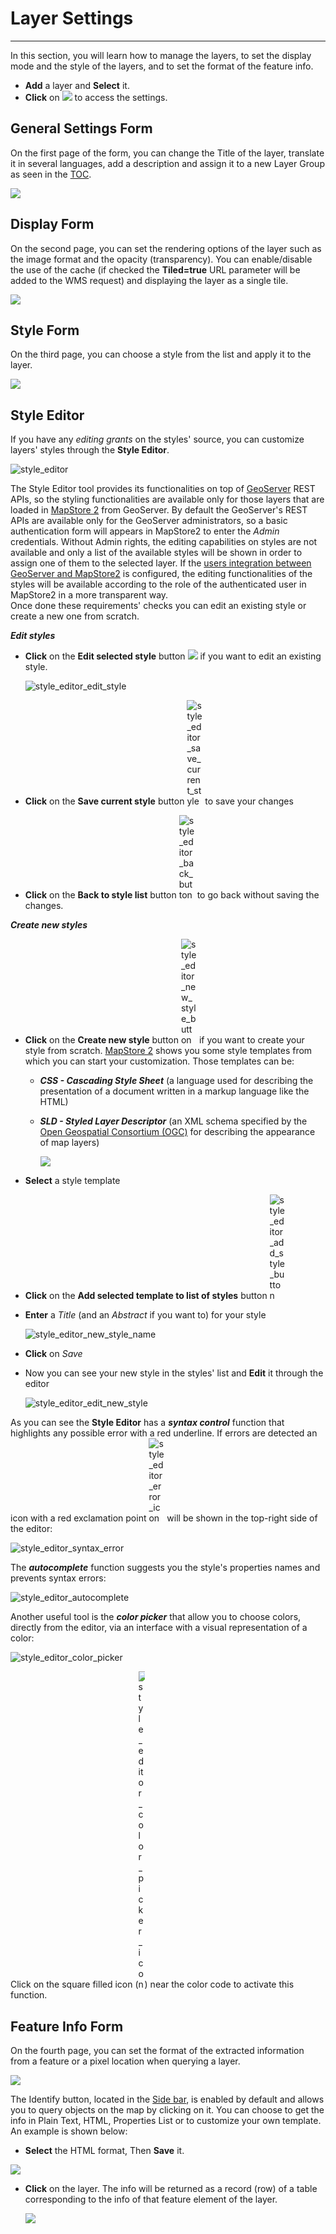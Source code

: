 # Layer Settings
****************

In this section, you will learn how to manage the layers, to set the display mode and the style of the layers, and to set the format of the feature info.

* **Add** a layer and **Select** it.
* **Click** on <img src="../img/properties.jpg" style="max-width:25px;"/> to access the settings.


General Settings Form
---------------------
On the first page of the form, you can change the Title of the layer,
translate it in several languages, add a description and assign it to a new Layer Group as seen in the [TOC](toc.md).

<img src="../img/general-settings-1.jpg" style="max-width:350px;"/>

Display Form
------------

On the second page, you can set the rendering options of the layer such as the image format and the opacity (transparency). You can enable/disable the use of the cache (if checked the **Tiled=true** URL parameter will be added to the WMS request) and displaying the layer as a single tile.

<img src="../img/display.jpg" style="max-width:350px;"/>

Style Form
----------
On the third page, you can choose a style from the list and apply it to the layer.

<img src="../img/style.jpg" style="max-width:500px;"/>


Style Editor
------------

If you have any *editing grants* on the styles' source, you can customize layers' styles through the **Style Editor**.

<img src="../img/style_editor.jpg" alt="style_editor"/>

The Style Editor tool provides its functionalities on top of [GeoServer](http://geoserver.org/) REST APIs, so the styling
functionalities are available only for those layers that are loaded in [MapStore 2](https://mapstore2.geo-solutions.it/mapstore/#/) from GeoServer.
By default the GeoServer's REST APIs are available only for the GeoServer administrators, so a basic authentication form will appears in MapStore2 to enter the *Admin* credentials. Without Admin rights, the editing capabilities on styles are not available and only a list of the available styles will be shown in order to assign one of them to the selected layer. If the [users integration between GeoServer and MapStore2](https://github.com/geosolutions-it/MapStore2/wiki/MapStore2-users-GeoServer-integration-with-Authkey) is configured, the editing functionalities of the styles will be available according to the role of the authenticated user in MapStore2 in a more transparent way.
<br>
Once done these requirements' checks you can edit an existing style or create a new one from scratch.

***Edit styles***

* **Click** on the **Edit selected style** button <img src="../img/style_editor_edit_button.jpg" style="max-width:25px;"/> if you want to edit an existing style.

    <img src="../img/style_editor_edit_style.gif" alt="style_editor_edit_style"/>

* **Click** on the **Save current style** button <img src="../img/style_editor_save_current_style.jpg" style="max-width:25px;" alt="style_editor_save_current_style"/> to save your changes
* **Click** on the **Back to style list** button <img src="../img/style_editor_back_button.jpg" style="max-width:25px;" alt="style_editor_back_button"/> to go back without saving the changes.

***Create new styles***

* **Click** on the **Create new style** button <img src="../img/style_editor_new_style_button.jpg" style="max-width:25px;" alt="style_editor_new_style_button"/> if you want to create your style from scratch.   [MapStore 2](https://mapstore2.geo-solutions.it/mapstore/#/) shows you some style templates from which you can start your customization. Those templates can be:

    * ***CSS - Cascading Style Sheet*** (a language used for describing the presentation of a document written in a markup language like the HTML)

    * ***SLD - Styled Layer Descriptor*** (an XML schema specified by the [Open Geospatial Consortium (OGC)](http://www.opengeospatial.org/) for describing the appearance of map layers)

        <img src="../img/style_editor_add_style_template.jpg" style="max-width:500px;">

* **Select** a style template

* **Click** on the **Add selected template to list of styles** button <img src="../img/style_editor_add_style_button.jpg" style="max-width:25px;" alt="style_editor_add_style_button"/>

* **Enter** a *Title* (and an *Abstract* if you want to) for your style

    <img src="../img/style_editor_new_style_name.jpg" style="max-width:300px;" alt="style_editor_new_style_name">

* **Click** on *Save*

* Now you can see your new style in the styles' list and **Edit** it through the editor

    <img src="../img/style_editor_edit_new_style.gif" alt="style_editor_edit_new_style">

As you can see the **Style Editor** has a ***syntax control*** function that highlights any possible error with a red underline.
If errors are detected an icon with a red exclamation point <img src="../img/style_editor_error_icon.jpg" style="max-width:25px;" alt="style_editor_error_icon"/> will be shown in the top-right side of the editor:

<img src="../img/style_editor_syntax_error.jpg" style="max-width:600px;" alt="style_editor_syntax_error">

The ***autocomplete*** function suggests you the style's properties names and prevents syntax errors:

<img src="../img/style_editor_autocomplete.jpg" style="max-height:300px;" alt="style_editor_autocomplete">

Another useful tool is the ***color picker*** that allow you to choose colors, directly from the editor, via an interface with a visual representation of a color:

<img src="../img/style_editor_color_picker.jpg" style="max-height:300px;" alt="style_editor_color_picker">

Click on the square filled icon (<img src="../img/style_editor_color_picker_icon.jpg" style="max-width:10px;" alt="style_editor_color_picker_icon"/>) near the color code to activate this function.


Feature Info Form
-----------------

On the fourth page, you can set the format of the extracted information from a feature or a pixel location when querying a layer.

<img src="../img/feature-info-form.jpg" style="max-width:350px;"/>

The Identify button, located in the [Side bar](side-bar.md), is enabled by default and allows you to query objects on the map by clicking on it. You can choose to get the info in Plain Text, HTML, Properties List or to customize your own template. An example is shown below:

* **Select** the HTML format, Then **Save** it.

<img src="../img/html.jpg" style="max-width:350px;"/>

* **Click** on the layer. The info will be returned as a record (row) of a table corresponding to the info of that feature element of the layer.

    <img src="../img/html-1.jpg" style="max-width:700px;"/>
